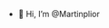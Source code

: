 - 👋 Hi, I’m @Martinplior

<!---
Martinplior/Martinplior is a ✨ special ✨ repository because its `README.md` (this file) appears on your GitHub profile.
You can click the Preview link to take a look at your changes.
--->
